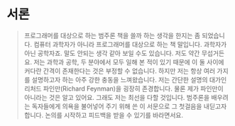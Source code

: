 # 서론

> 프로그래머를 대상으로 하는 범주론 책을 쓸까 하는 생각을 한지는 좀 되었습니다. 컴퓨터 과학자가 아니라 프로그래머를 대상으로 하는 책 말입니다. 과학자가 아닌 공학자죠. 말도 안되는 생각 같아 보일 수도 있습니다. 저도 약간 무섭거든요. 저는 과학과 공학, 두 분야에서 모두 일해 본 적이 있기 때문에 이 둘 사이에 커다란 간격이 존재한다는 것은 부정할 수 없습니다. 하지만 저는 항상 여러 가지를 설명하고자 하는 아주 강한 충동을 느껴왔습니다. 저는 간단한 설명의 대가인 리처드 파인만\(Richard Feynman\)을 굉장히 존경합니다. 물론 제가 파인만이 아니라는 것은 알고 있어요. 그래도 저는 최선을 다할 것입니다. 범주론을 배우려는 독자들에게 의욕을 불어넣어 주기 위해 쓴 이 서문으로 그 첫걸음을 내딛고자 합니다. 논의를 시작하고 피드백을 받을 수 있기를 바라면서요.

